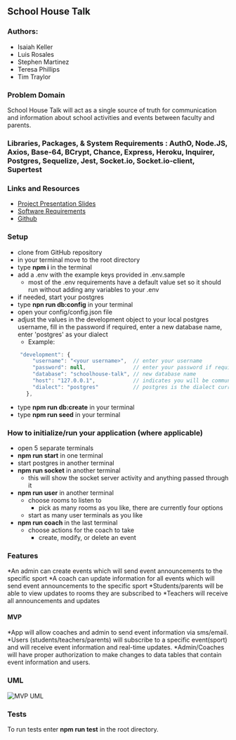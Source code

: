## School House Talk

### Authors:

- Isaiah Keller
- Luis Rosales
- Stephen Martinez
- Teresa Phillips
- Tim Traylor

### Problem Domain

School House Talk will act as a single source of truth for communication and information about school activities and events between faculty and parents.

### Libraries, Packages, & System Requirements : AuthO, Node.JS, Axios, Base-64, BCrypt, Chance, Express, Heroku, Inquirer, Postgres, Sequelize, Jest, Socket.io, Socket.io-client, Supertest

### Links and Resources

- [Project Presentation Slides](https://docs.google.com/presentation/d/1sjMvWgOLFNzgRsVHPoguDWuKrk0tR04XeYjH9Z0Gr2k/edit#slide=id.g2accd1c413_3_31)
- [Software Requirements](/requirements.md)
- [Github](https://github.com/ijkeller/School-House-Talk)

### Setup

- clone from GitHub repository
- in your terminal move to the root directory
- type **npm i** in the terminal
- add a .env with the example keys provided in .env.sample
  - most of the .env requirements have a default value set so it should run without adding any variables to your .env
- if needed, start your postgres 
- type **npn run db:config** in your terminal
- open your config/config.json file
- adjust the values in the development object to your local postgres username, fill in the password if required, enter a new database name, enter 'postgres' as your dialect
  - Example:
```js
    "development": {
        "username": "<your username>",  // enter your username
        "password": null,               // enter your password if required
        "database": "schoolhouse-talk", // new database name
        "host": "127.0.0.1",            // indicates you will be communicating with the localhost
        "dialect": "postgres"           // postgres is the dialect currently being used
      },
```
- type **npm run db:create** in your terminal
- type **npm run seed** in your terminal

### How to initialize/run your application (where applicable)

- open 5 separate terminals
- **npm run start** in one terminal
- start postgres in another terminal
- **npm run socket** in another terminal
  - this will show the socket server activity and anything passed through it
- **npm run user** in another terminal
  - choose rooms to listen to
    - pick as many rooms as you like, there are currently four options
  - start as many user terminals as you like
- **npm run coach** in the last terminal
  - choose actions for the coach to take
    - create, modify, or delete an event

### Features

*An admin can create events which will send event announcements to the specific sport
*A coach can update information for all events which will send event announcements to the specific sport
*Students/parents will be able to view updates to rooms they are subscribed to
*Teachers will receive all announcements and updates

#### MVP

*App will allow coaches and admin to send event information via sms/email.
*Users (students/teachers/parents) will subscribe to a specific event(sport) and will receive event information and real-time updates.
*Admin/Coaches will have proper authorization to make changes to data tables that contain event information and users.


### UML

![MVP UML](./assets/Midterm%20MVP%20UML.png)

### Tests

To run tests enter **npm run test** in the root directory.


